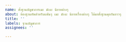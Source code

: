 ```yaml
---
name: ตั้งฐานบัญชาการเมะ มังงะ นิยายต่างๆ
about: ห้องฐานทัพสำหรับแฟนๆ เมะ มังงะ นิยายเรื่องต่างๆ ได้มาตั้งฐานคุยกันยาวๆ
title: ''
labels: ฐานบัญชาการ
assignees: ''

---
```



